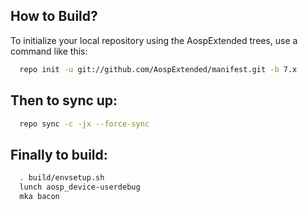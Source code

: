 
How to Build?
-------------

To initialize your local repository using the AospExtended trees, use a 
command like this:

```bash
  repo init -u git://github.com/AospExtended/manifest.git -b 7.x
```
  
Then to sync up:
----------------

```bash
  repo sync -c -jx --force-sync
```
Finally to build:
-----------------

```bash
  . build/envsetup.sh
  lunch aosp_device-userdebug
  mka bacon 
```
